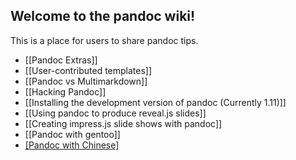 ## Welcome to the pandoc wiki!

This is a place for users to share pandoc tips.

- [[Pandoc Extras]]
- [[User-contributed templates]]
- [[Pandoc vs Multimarkdown]]
- [[Hacking Pandoc]]
- [[Installing the development version of pandoc (Currently 1.11)]]
- [[Using pandoc to produce reveal.js slides]]
- [[Creating impress.js slide shows with pandoc]]
- [[Pandoc with gentoo]]
- [[Pandoc with Chinese]](简体中文)
